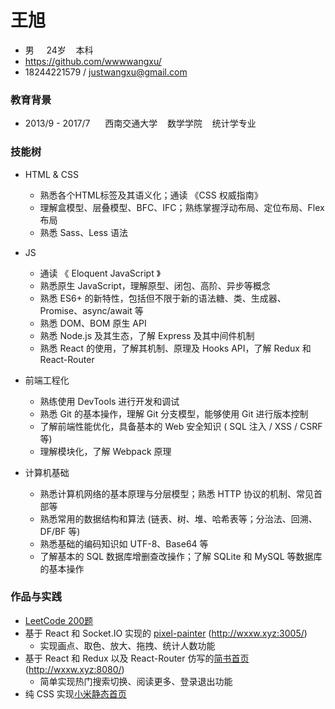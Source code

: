 # 王旭
  * 男 &nbsp;&nbsp;&nbsp;&nbsp;24岁&nbsp;&nbsp;&nbsp;&nbsp;本科
  * https://github.com/wwwwangxu/
  * 18244221579 / justwangxu@gmail.com

### 教育背景
  * 2013/9 - 2017/7 &nbsp;&nbsp;&nbsp;&nbsp; 西南交通大学&nbsp;&nbsp;&nbsp;&nbsp;数学学院&nbsp;&nbsp;&nbsp;&nbsp;统计学专业

### 技能树
  * HTML & CSS
    * 熟悉各个HTML标签及其语义化；通读 《CSS 权威指南》
    * 理解盒模型、层叠模型、BFC、IFC；熟练掌握浮动布局、定位布局、Flex 布局
    * 熟悉 Sass、Less 语法

  * JS
    * 通读 《 Eloquent JavaScript 》
    * 熟悉原生 JavaScript，理解原型、闭包、高阶、异步等概念
    * 熟悉 ES6+ 的新特性，包括但不限于新的语法糖、类、生成器、Promise、async/await 等
    * 熟悉 DOM、BOM 原生 API 
    * 熟悉 Node.js 及其生态，了解 Express 及其中间件机制
    * 熟悉 React 的使用，了解其机制、原理及 Hooks API，了解 Redux 和 React-Router

  * 前端工程化
    * 熟练使用 DevTools 进行开发和调试
    * 熟悉 Git 的基本操作，理解 Git 分支模型，能够使用 Git 进行版本控制
    * 了解前端性能优化，具备基本的 Web 安全知识 ( SQL 注入 / XSS / CSRF 等)
    * 理解模块化，了解 Webpack 原理

  * 计算机基础
    * 熟悉计算机网络的基本原理与分层模型；熟悉 HTTP 协议的机制、常见首部等
    * 熟悉常用的数据结构和算法 (链表、树、堆、哈希表等；分治法、回溯、DF/BF 等)
    * 熟悉基础的编码知识如 UTF-8、Base64 等
    * 了解基本的 SQL 数据库增删查改操作；了解 SQLite 和 MySQL 等数据库的基本操作
  
### 作品与实践
  * [LeetCode 200题](https://leetcode.com/wwwwangxu/)
  * 基于 React 和 Socket.IO 实现的 [pixel-painter](http://wxxw.xyz:3005/) (http://wxxw.xyz:3005/)
    * 实现画点、取色、放大、拖拽、统计人数功能 
  * 基于 React 和 Redux 以及 React-Router 仿写的[简书首页](http://wxxw.xyz:8080/) (http://wxxw.xyz:8080/)
    * 简单实现热门搜索切换、阅读更多、登录退出功能
  * 纯 CSS 实现[小米静态首页](https://wwwwangxu.github.io/miao/mi/)